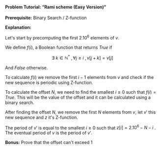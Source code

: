 #### Problem Tutorial: “Rami scheme (Easy Version)” 

**Prerequisite:** Binary Search / Z-function

**Explanation:**

Let's start by precomputing the first $2.10^6$ elements of $v$. 

We define $f(i)$, a Boolean function that returns $True$ if

$$
\exists \ k \in \mathbb{N^*} \ , \forall j \ge i \ , v[j+k] = v[j]
$$

And $False$ otherwise.

To calculate $f(i)$ we remove the first $i-1$ elements from $v$ and check if the new sequence is periodic using Z-function.

To calculate the offset $N$, we need to find the smallest $i \ge 0$ such that $f(i) = True$. This will be the value of the offset and it can be calculated using a binary search.

After finding the offset $N$, we remove the first $N$ elements from $v$, let $v'$ this new sequence and $z$ it's Z-function.

The period of $v'$ is equal to the smallest $i \ge 0$ such that $z[i] = 2.10^6-N-i$ . The eventual period of $v$ is the period of $v'$. 

**Bonus:** Prove that the offset can't exceed 1
